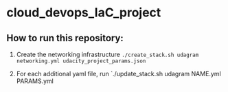 # cloud_devops_IaC_project

## How to run this repository: 

1) Create the networking infrastructure `./create_stack.sh udagram networking.yml udacity_project_params.json`

2) For each additional yaml file, run `./update_stack.sh udagram NAME.yml PARAMS.yml
